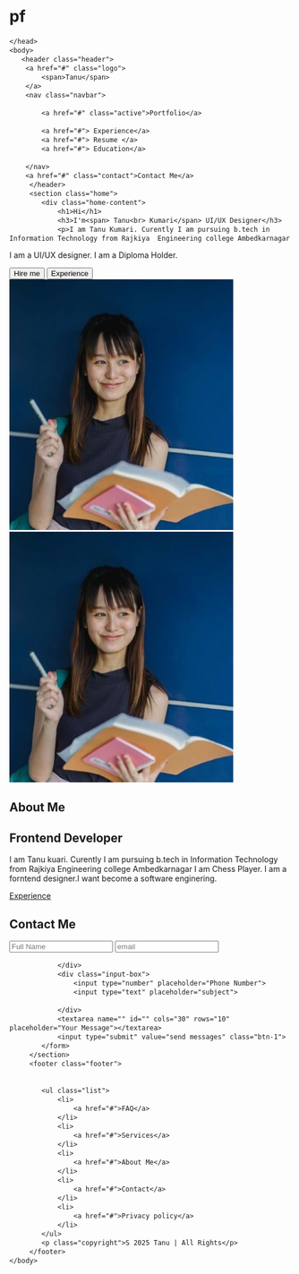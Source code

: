 # pf
<!DOCTYPE html>
<html lang="en">
    <head>
        <meta charset="utf-8">
        <meta name="viewport" content="width=device-width, initial-scale=1.0">
        <title>Portfolio</title>
        <link rel="stylesheet" href="style.css">
        <link rel="stylesheet" href="https://cdnjs.cloudflare.com/ajax/libs/font-awesome/4.7.0/css/font-awesome.min.css" integrity="sha384-NvKbDTEnL+A8F/AA5Tc5kmMLSJHUO868P+lDtTpJIeQdGYaUIuLr4lVGOEA1OcMy" crossorigin="anonymous">
       
    </head>
    <body>
       <header class="header">
        <a href="#" class="logo">
            <span>Tanu</span>
        </a>
        <nav class="navbar">

            <a href="#" class="active">Portfolio</a>
            
            <a href="#"> Experience</a>
            <a href="#"> Resume </a>
            <a href="#"> Education</a>
            
        </nav>
        <a href="#" class="contact">Contact Me</a>
         </header>
         <section class="home">
            <div class="home-content">
                <h1>Hi</h1>
                <h3>I'm<span> Tanu<br> Kumari</span> UI/UX Designer</h3>
                <p>I am Tanu Kumari. Curently I am pursuing b.tech in Information Technology from Rajkiya  Engineering college Ambedkarnagar
 I am a UI/UX  designer.   I am a Diploma Holder.
                </p>
 <div class="btn-box">
    <button class=" btn-1">Hire me</button>
    <button class=" btn-2">Experience</button>
 </div>
            </div>
            <div class="img-box">
                <img src="imag.jpg" alt="">
            </div>
        </section>
            <section class="about">
                <div class="about-img">
                    <img src="imag.jpg" alt="">
                </div>
            <div class="about-content">
                <h2 class="heading">About <span>Me</span></h2>
                <h2>Frontend <span>Developer</span></h2>
                <p>I am Tanu kuari. Curently I am pursuing b.tech in Information Technology from Rajkiya  Engineering college Ambedkarnagar
                    I am  Chess Player. I am a forntend designer.I want become a software enginering.</p>
  
  
  <a href="#" class="btn-2">Experience</a>              
</div>
         </section>
         <section class="contact-form">
            <h2 class="contact-me">Contact <Span> Me</Span></h2>
            <form action="#">
                <div class="input-box">
                    <input type="text" placeholder="Full Name">
                    <input type="email" placeholder="email">

                </div>
                <div class="input-box">
                    <input type="number" placeholder="Phone Number">
                    <input type="text" placeholder="subject">
                    
                </div>
                <textarea name="" id="" cols="30" rows="10" placeholder="Your Message"></textarea>
                <input type="submit" value="send messages" class="btn-1">
            </form>
         </section>
         <footer class="footer">
            
           
            <ul class="list">
                <li>
                    <a href="#">FAQ</a>
                </li>
                <li>
                    <a href="#">Services</a>
                </li>
                <li>
                    <a href="#">About Me</a>
                </li>
                <li>
                    <a href="#">Contact</a>
                </li>
                <li>
                    <a href="#">Privacy policy</a>
                </li>
            </ul>
            <p class="copyright">S 2025 Tanu | All Rights</p>
         </footer>
    </body>

</html>
